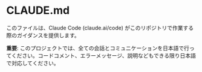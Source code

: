 # CLAUDE.md

このファイルは、Claude Code (claude.ai/code) がこのリポジトリで作業する際のガイダンスを提供します。

**重要**: このプロジェクトでは、全ての会話とコミュニケーションを日本語で行ってください。コードコメント、エラーメッセージ、説明などもできる限り日本語で対応してください。
